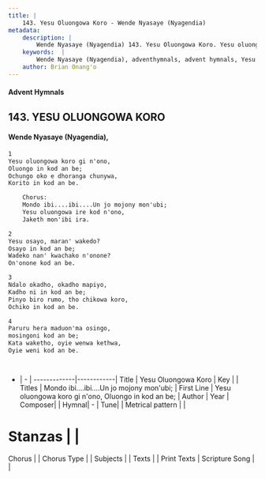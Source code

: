 ```yaml
---
title: |
    143. Yesu Oluongowa Koro - Wende Nyasaye (Nyagendia)
metadata:
    description: |
        Wende Nyasaye (Nyagendia) 143. Yesu Oluongowa Koro. Yesu oluongowa koro gi n'ono, Oluongo in kod an be; Ochungo oko e dhoranga chunywa, Korito in kod an be.  	Chorus: 	Mondo ibi....ibi....Un jo mojony mon'ubi; 	Yesu oluongowa ire kod n'ono, 	Jaketh mon'ibi ira.  
    keywords:  |
        Wende Nyasaye (Nyagendia), adventhymnals, advent hymnals, Yesu Oluongowa Koro, Yesu oluongowa koro gi n'ono, Oluongo in kod an be;. Mondo ibi....ibi....Un jo mojony mon'ubi;
    author: Brian Onang'o
---
```


#### Advent Hymnals
## 143. YESU OLUONGOWA KORO
####  Wende Nyasaye (Nyagendia),

```txt
1
Yesu oluongowa koro gi n'ono,
Oluongo in kod an be;
Ochungo oko e dhoranga chunywa,
Korito in kod an be.

	Chorus:
	Mondo ibi....ibi....Un jo mojony mon'ubi;
	Yesu oluongowa ire kod n'ono,
	Jaketh mon'ibi ira.

2
Yesu osayo, maran' wakedo?
Osayo in kod an be;
Wadeko nan' kwachako n'onone?
On'onone kod an be.

3
Ndalo okadho, okadho mapiyo,
Kadho ni in kod an be;
Pinyo biro rumo, tho chikowa koro,
Ochiko in kod an be.

4
Paruru hera maduon'ma osingo,
mosingoni kod an be;
Kata waketho, oyie wenwa kethwa,
Oyie weni kod an be.




```

- |   -  |
-------------|------------|
Title | Yesu Oluongowa Koro |
Key |  |
Titles | Mondo ibi....ibi....Un jo mojony mon'ubi; |
First Line | Yesu oluongowa koro gi n'ono, Oluongo in kod an be; |
Author | 
Year | 
Composer| |
Hymnal|  - |
Tune|  |
Metrical pattern | |
# Stanzas |  |
Chorus |  |
Chorus Type |  |
Subjects | |
Texts |  |
Print Texts | 
Scripture Song |  |
    
